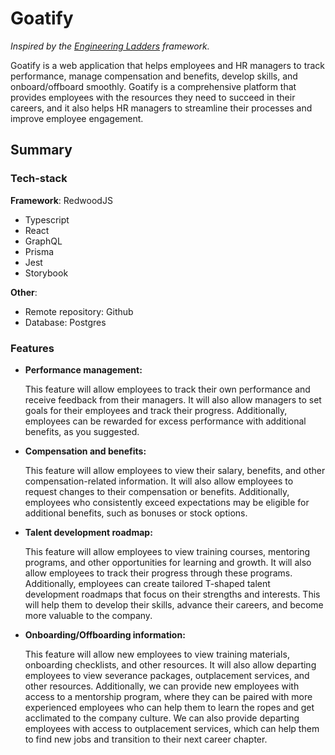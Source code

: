 # Goatify

*Inspired by the [Engineering Ladders](http://www.engineeringladders.com/) framework.*

Goatify is a web application that helps employees and HR managers to track performance, manage compensation and benefits, develop skills, and onboard/offboard smoothly. Goatify is a comprehensive platform that provides employees with the resources they need to succeed in their careers, and it also helps HR managers to streamline their processes and improve employee engagement.

## Summary

### Tech-stack

**Framework**: RedwoodJS

*   Typescript
*   React
*   GraphQL
*   Prisma
*   Jest
*   Storybook

**Other**:

*   Remote repository: Github
*   Database: Postgres

### Features

*   **Performance management:**

    This feature will allow employees to track their own performance and receive feedback from their managers. It will also allow managers to set goals for their employees and track their progress. Additionally, employees can be rewarded for excess performance with additional benefits, as you suggested.

*   **Compensation and benefits:**

    This feature will allow employees to view their salary, benefits, and other compensation-related information. It will also allow employees to request changes to their compensation or benefits. Additionally, employees who consistently exceed expectations may be eligible for additional benefits, such as bonuses or stock options.

*   **Talent development roadmap:**

    This feature will allow employees to view training courses, mentoring programs, and other opportunities for learning and growth. It will also allow employees to track their progress through these programs. Additionally, employees can create tailored T-shaped talent development roadmaps that focus on their strengths and interests. This will help them to develop their skills, advance their careers, and become more valuable to the company.

*   **Onboarding/Offboarding information:**

    This feature will allow new employees to view training materials, onboarding checklists, and other resources. It will also allow departing employees to view severance packages, outplacement services, and other resources. Additionally, we can provide new employees with access to a mentorship program, where they can be paired with more experienced employees who can help them to learn the ropes and get acclimated to the company culture. We can also provide departing employees with access to outplacement services, which can help them to find new jobs and transition to their next career chapter.
